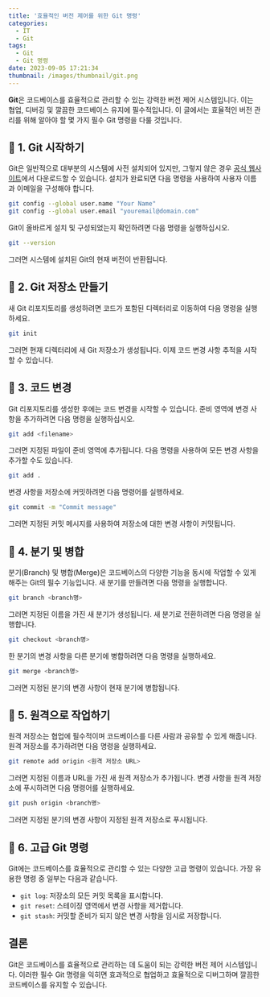 ```yaml
---
title: '효율적인 버전 제어를 위한 Git 명령'
categories:
  - IT
  - Git
tags:
  - Git
  - Git 명령
date: 2023-09-05 17:21:34
thumbnail: /images/thumbnail/git.png
---
```


**Git**은 코드베이스를 효율적으로 관리할 수 있는 강력한 버전 제어 시스템입니다. 이는 협업, 디버깅 및 깔끔한 코드베이스 유지에 필수적입니다. 이 글에서는 효율적인 버전 관리를 위해 알아야 할 몇 가지 필수 Git 명령을 다룰 것입니다.

## 🚀 1. Git 시작하기

Git은 일반적으로 대부분의 시스템에 사전 설치되어 있지만, 그렇지 않은 경우 [공식 웹사이트](https://git-scm.com/downloads)에서 다운로드할 수 있습니다. 설치가 완료되면 다음 명령을 사용하여 사용자 이름과 이메일을 구성해야 합니다.

```sh
git config --global user.name "Your Name"
git config --global user.email "youremail@domain.com"
```

Git이 올바르게 설치 및 구성되었는지 확인하려면 다음 명령을 실행하십시오.

```sh
git --version
```

그러면 시스템에 설치된 Git의 현재 버전이 반환됩니다.

## 🚀 2. Git 저장소 만들기

새 Git 리포지토리를 생성하려면 코드가 포함된 디렉터리로 이동하여 다음 명령을 실행하세요.

```sh
git init
```

그러면 현재 디렉터리에 새 Git 저장소가 생성됩니다. 이제 코드 변경 사항 추적을 시작할 수 있습니다.

## 🚀 3. 코드 변경

Git 리포지토리를 생성한 후에는 코드 변경을 시작할 수 있습니다. 준비 영역에 변경 사항을 추가하려면 다음 명령을 실행하십시오.

```sh
git add <filename>
```

그러면 지정된 파일이 준비 영역에 추가됩니다. 다음 명령을 사용하여 모든 변경 사항을 추가할 수도 있습니다.

```sh
git add .
```

변경 사항을 저장소에 커밋하려면 다음 명령어를 실행하세요.

```sh
git commit -m "Commit message"
```

그러면 지정된 커밋 메시지를 사용하여 저장소에 대한 변경 사항이 커밋됩니다.

## 🚀 4. 분기 및 병합

분기(Branch) 및 병합(Merge)은 코드베이스의 다양한 기능을 동시에 작업할 수 있게 해주는 Git의 필수 기능입니다. 새 분기를 만들려면 다음 명령을 실행합니다.

```sh
git branch <branch명>
```

그러면 지정된 이름을 가진 새 분기가 생성됩니다. 새 분기로 전환하려면 다음 명령을 실행합니다.

```sh
git checkout <branch명>
```

한 분기의 변경 사항을 다른 분기에 병합하려면 다음 명령을 실행하세요.

```sh
git merge <branch명>
```

그러면 지정된 분기의 변경 사항이 현재 분기에 병합됩니다.

## 🚀 5. 원격으로 작업하기

원격 저장소는 협업에 필수적이며 코드베이스를 다른 사람과 공유할 수 있게 해줍니다. 원격 저장소를 추가하려면 다음 명령을 실행하세요.

```sh
git remote add origin <원격 저장소 URL>
```

그러면 지정된 이름과 URL을 가진 새 원격 저장소가 추가됩니다. 변경 사항을 원격 저장소에 푸시하려면 다음 명령어를 실행하세요.

```sh
git push origin <branch명>
```

그러면 지정된 분기의 변경 사항이 지정된 원격 저장소로 푸시됩니다.

## 🚀 6. 고급 Git 명령

Git에는 코드베이스를 효율적으로 관리할 수 있는 다양한 고급 명령이 있습니다. 가장 유용한 명령 중 일부는 다음과 같습니다.

- `git log`: 저장소의 모든 커밋 목록을 표시합니다.
- `git reset`: 스테이징 영역에서 변경 사항을 제거합니다.
- `git stash`: 커밋할 준비가 되지 않은 변경 사항을 임시로 저장합니다.

## 결론

Git은 코드베이스를 효율적으로 관리하는 데 도움이 되는 강력한 버전 제어 시스템입니다. 이러한 필수 Git 명령을 익히면 효과적으로 협업하고 효율적으로 디버그하며 깔끔한 코드베이스를 유지할 수 있습니다.
